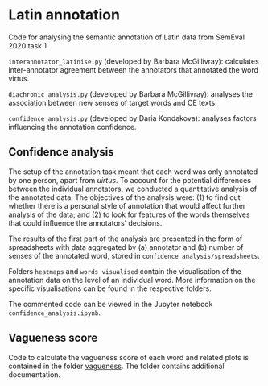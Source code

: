 # Latin annotation 
Code for analysing the semantic annotation of Latin data from SemEval 2020 task 1

`interannotator_latinise.py` (developed by Barbara McGillivray): calculates inter-annotator agreement between the annotators that annotated the word virtus.

`diachronic_analysis.py` (developed by Barbara McGillivray): analyses the association between new senses of target words and CE texts.

`confidence_analysis.py` (developed by Daria Kondakova): analyses factors influencing the annotation confidence.

## Confidence analysis

The setup of the annotation task meant that each word was only annotated by one person, apart from _uirtus_. To account for the potential differences between the individual annotators, we conducted a quantitative analysis of the annotated data. The objectives of the analysis were: (1) to find out whether there is a personal style of annotation that would affect further analysis of the data; and (2) to look for features of the words themselves that could influence the annotators’ decisions. 

The results of the first part of the analysis are presented in the form of spreadsheets with data aggregated by (a) annotator and (b) number of senses of the annotated word, stored in `confidence analysis/spreadsheets`. 

Folders `heatmaps` and `words visualised` contain the visualisation of the annotation data on the level of an individual word. More information on the specific visualisations can be found in the respective folders. 

The commented code can be viewed in the Jupyter notebook `confidence_analysis.ipynb`. 

## Vagueness score
Code to calculate the vagueness score of each word and related plots is contained in the folder [vagueness](https://github.com/alan-turing-institute/latin_annotation/tree/master/vagueness). The folder contains additional documentation.

